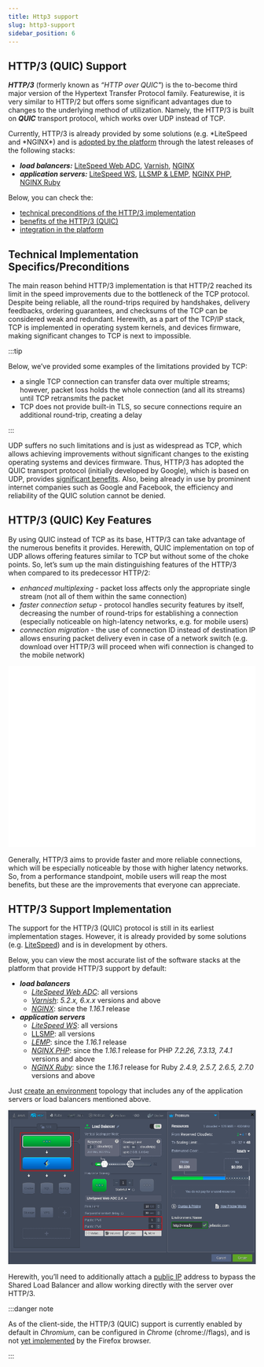 ```yaml
---
title: Http3 support
slug: http3-support
sidebar_position: 6
---
```


## HTTP/3 (QUIC) Support

**_HTTP/3_** (formerly known as _“HTTP over QUIC"_) is the to-become third major version of the Hypertext Transfer Protocol family. Featurewise, it is very similar to HTTP/2 but offers some significant advantages due to changes to the underlying method of utilization. Namely, the HTTP/3 is built on **_QUIC_** transport protocol, which works over UDP instead of TCP.

Currently, HTTP/3 is already provided by some solutions (e.g. *LiteSpeed and *NGINX\*) and is [adopted by the platform](http://localhost:3000/docs/application-setting/external-access-to-applications/http3-support) through the latest releases of the following stacks:

- **_load balancers:_** [LiteSpeed Web ADC](/docs/Load%20Balancers/LiteSpeed%20Web%20ADC), [Varnish](/docs/Load%20Balancers/Varnish), [NGINX](/docs/Load%20Balancers/NGINX/NGINX%20Balancer)
- **_application servers:_** [LiteSpeed WS](/docs/PHP/PHP%20App%20Servers/LiteSpeed%20Web%20Server), [LLSMP & LEMP](/docs/PHP/PHP%20App%20Servers/LEMP%20&%20LLSMP), [NGINX PHP](/docs/PHP/PHP%20App%20Servers/NGINX%20PHP/), [NGINX Ruby](/docs/Ruby/NGINX%20Ruby)

Below, you can check the:

- [technical preconditions of the HTTP/3 implementation](http://localhost:3000/docs/application-setting/external-access-to-applications/http3-support#technical-implementation-specificspreconditions)
- [benefits of the HTTP/3 (QUIC)](http://localhost:3000/docs/application-setting/external-access-to-applications/http3-support#http3-quic-key-features)
- [integration in the platform](http://localhost:3000/docs/application-setting/external-access-to-applications/http3-support#http3-support-implementation)

## Technical Implementation Specifics/Preconditions

The main reason behind HTTP/3 implementation is that HTTP/2 reached its limit in the speed improvements due to the bottleneck of the TCP protocol. Despite being reliable, all the round-trips required by handshakes, delivery feedbacks, ordering guarantees, and checksums of the TCP can be considered weak and redundant. Herewith, as a part of the TCP/IP stack, TCP is implemented in operating system kernels, and devices firmware, making significant changes to TCP is next to impossible.

:::tip

Below, we’ve provided some examples of the limitations provided by TCP:

- a single TCP connection can transfer data over multiple streams; however, packet loss holds the whole connection (and all its streams) until TCP retransmits the packet
- TCP does not provide built-in TLS, so secure connections require an additional round-trip, creating a delay

:::

UDP suffers no such limitations and is just as widespread as TCP, which allows achieving improvements without significant changes to the existing operating systems and devices firmware. Thus, HTTP/3 has adopted the QUIC transport protocol (initially developed by Google), which is based on UDP, provides [significant benefits](http://localhost:3000/docs/application-setting/external-access-to-applications/http3-support#http3-quic-key-features). Also, being already in use by prominent internet companies such as Google and Facebook, the efficiency and reliability of the QUIC solution cannot be denied.

## HTTP/3 (QUIC) Key Features

By using QUIC instead of TCP as its base, HTTP/3 can take advantage of the numerous benefits it provides. Herewith, QUIC implementation on top of UDP allows offering features similar to TCP but without some of the choke points. So, let’s sum up the main distinguishing features of the HTTP/3 when compared to its predecessor HTTP/2:

- _enhanced multiplexing_ - packet loss affects only the appropriate single stream (not all of them within the same connection)
- _faster connection setup_ - protocol handles security features by itself, decreasing the number of round-trips for establishing a connection (especially noticeable on high-latency networks, e.g. for mobile users)
- _connection migration_ - the use of connection ID instead of destination IP allows ensuring packet delivery even in case of a network switch (e.g. download over HTTP/3 will proceed when wifi connection is changed to the mobile network)

<div style={{
    display:'flex',
    justifyContent: 'center',
    margin: '0 0 1rem 0'
}}>

![Locale Dropdown](./img/HTTP3Support/01-http2-vs-http3.gif)

</div>

Generally, HTTP/3 aims to provide faster and more reliable connections, which will be especially noticeable by those with higher latency networks. So, from a performance standpoint, mobile users will reap the most benefits, but these are the improvements that everyone can appreciate.

## HTTP/3 Support Implementation

The support for the HTTP/3 (QUIC) protocol is still in its earliest implementation stages. However, it is already provided by some solutions (e.g. [LiteSpeed](https://www.litespeedtech.com/latest-techs/litespeed-is-first)) and is in development by others.

Below, you can view the most accurate list of the software stacks at the platform that provide HTTP/3 support by default:

- **_load balancers_**
  - [_LiteSpeed Web ADC_](/docs/Load%20Balancers/LiteSpeed%20Web%20ADC): all versions
  - [_Varnish_](/docs/Load%20Balancers/Varnish): _5.2.x, 6.x.x_ versions and above
  - [_NGINX_](/docs/Load%20Balancers/NGINX/NGINX%20Balancer): since the _1.16.1_ release
- **_application servers_**
  - [_LiteSpeed WS_](/docs/PHP/PHP%20App%20Servers/LiteSpeed%20Web%20Server): all versions
  - [LLSMP](/docs/PHP/PHP%20App%20Servers/LEMP%20&%20LLSMP): all versions
  - [_LEMP_](/docs/PHP/PHP%20App%20Servers/LEMP%20&%20LLSMP): since the _1.16.1_ release
  - [_NGINX PHP_](/docs/PHP/PHP%20App%20Servers/NGINX%20PHP/): since the _1.16.1_ release for PHP _7.2.26, 7.3.13, 7.4.1_ versions and above
  - [_NGINX Ruby_](/docs/Ruby/NGINX%20Ruby): since the _1.16.1_ release for Ruby _2.4.9, 2.5.7, 2.6.5, 2.7.0_ versions and above

Just [create an environment](/docs/environment-management/setting-up-environment) topology that includes any of the application servers or load balancers mentioned above.

<div style={{
    display:'flex',
    justifyContent: 'center',
    margin: '0 0 1rem 0'
}}>

![Locale Dropdown](./img/HTTP3Support/02-http3-ready-servers.png)

</div>

Herewith, you’ll need to additionally attach a [public IP](/docs/application-setting/external-access-to-applications/public-ip) address to bypass the Shared Load Balancer and allow working directly with the server over HTTP/3.

:::danger note

As of the client-side, the HTTP/3 (QUIC) support is currently enabled by default in _Chromium_, can be configured in _Chrome_ (chrome://flags), and is not [yet implemented](https://bugzilla.mozilla.org/show_bug.cgi?id=1158011) by the Firefox browser.

:::
